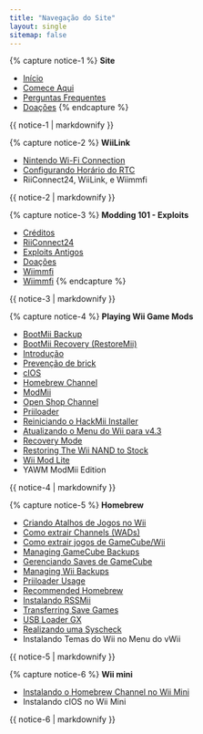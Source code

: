 ```yaml
---
title: "Navegação do Site"
layout: single
sitemap: false
---
```


{% capture notice-1 %}
**Site**
+ [Início](/)
+ [Comece Aqui](get-started)
+ [Perguntas Frequentes](faq)
+ [Doações](donations)
{% endcapture %}
<div class="notice--info">{{ notice-1 | markdownify }}</div>

{% capture notice-2 %}
**WiiLink**
+ [Nintendo Wi-Fi Connection](wiimmfi)
+ [Configurando Horário do RTC](wiiconnect24#updating-rtc-clock)
+ RiiConnect24, WiiLink, e Wiimmfi
<div class="notice--primary">{{ notice-2 | markdownify }}</div>

{% capture notice-3 %}
**Modding 101 - Exploits**
+ [Créditos](bluebomb)
+ [RiiConnect24](flashhax)
+ [Exploits Antigos](legacy-exploits)
+ [Doações](letterbomb)
+ [Wiimmfi](Wiimmfi)
+ [Wiimmfi](wiimmfi)
{% endcapture %}
<div class="notice--primary">{{ notice-3 | markdownify }}</div>

{% capture notice-4 %}
**Playing Wii Game Mods**
+ [BootMii Backup](bootmii)
+ [BootMii Recovery (RestoreMii)](bootmiirecover)
+ [Introdução](bricks)
+ [Prevenção de brick](bricks#brick-prevention)
+ [cIOS](cios)
+ [Homebrew Channel](hbc)
+ [ModMii](modmii)
+ [Open Shop Channel](osc)
+ [Priiloader](priiloader)
+ [Reiniciando o HackMii Installer](hackmii)
+ [Atualizando o Menu do Wii para v4.3](update)
+ [Recovery Mode](recovery-mode)
+ [Restoring The Wii NAND to Stock](wii-factory-reset)
+ [Wii Mod Lite](wnd-mini)
+ YAWM ModMii Edition
<div class="notice--primary">{{ notice-4 | markdownify }}</div>

{% capture notice-5 %}
**Homebrew**
+ [Criando Atalhos de Jogos no Wii](wiigsc)
+ [Como extrair Channels (WADs)](dump-wads)
+ [Como extrair jogos de GameCube/Wii](dump-games)
+ [Managing GameCube Backups](gc-backups)
+ [Gerenciando Saves de GameCube](gcsaves)
+ [Managing Wii Backups](wii-backups)
+ [Priiloader Usage](priiloader-usage)
+ [Recommended Homebrew](recommended-homebrew)
+ [Instalando RSSMii](rssmii)
+ [Transferring Save Games](transfer-saves)
+ [USB Loader GX](wii-loaders)
+ [Realizando uma Syscheck](syscheck)
+ Instalando Temas do Wii no Menu do vWii
<div class="notice--primary">{{ notice-5 | markdownify }}</div>

{% capture notice-6 %}
**Wii mini**
+ [Instalando o Homebrew Channel no Wii Mini](hbc-mini)
+ Instalando cIOS no Wii Mini
<div class="notice--primary">{{ notice-6 | markdownify }}</div>
